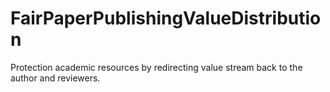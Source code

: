 # FairPaperPublishingValueDistribution
Protection academic resources by redirecting value stream back to the author and reviewers.
